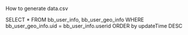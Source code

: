 How to generate data.csv

SELECT * FROM bb_user_info, bb_user_geo_info WHERE bb_user_geo_info.uid = bb_user_info.userid ORDER by updateTime DESC
